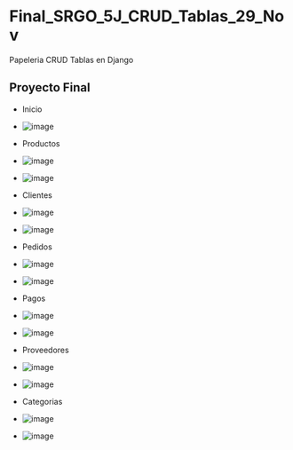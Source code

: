 # Final_SRGO_5J_CRUD_Tablas_29_Nov
Papeleria CRUD Tablas en Django

## Proyecto Final
- Inicio
- ![image](https://github.com/user-attachments/assets/67af4a17-1505-4125-a4af-be1f263ca491)
- Productos
- ![image](https://github.com/user-attachments/assets/eda3843f-bfec-4834-9f16-76cc95918ec2)
- ![image](https://github.com/user-attachments/assets/d8943676-7f6c-46c2-904b-b4878d0cc269)

- Clientes
- ![image](https://github.com/user-attachments/assets/3844fd92-301f-41a5-9209-a4f9d853ee10)
- ![image](https://github.com/user-attachments/assets/f48b847c-fc99-4d40-b27f-1f64a1b9b2d2)

- Pedidos
- ![image](https://github.com/user-attachments/assets/d88f3556-70a7-4c1e-8ba7-fcc8fe6b403a)
- ![image](https://github.com/user-attachments/assets/55624ee7-44ab-4437-a016-cd34cf6c3b3d)

- Pagos
- ![image](https://github.com/user-attachments/assets/2d01c384-1332-4ac7-811d-84db33d1bfcd)
- ![image](https://github.com/user-attachments/assets/e1816273-728f-4949-875f-f249058b9adc)

- Proveedores
- ![image](https://github.com/user-attachments/assets/9026b6f7-8759-4168-93fb-af27d5806426)
- ![image](https://github.com/user-attachments/assets/269b55ab-ca1c-443d-9c40-655256291e59)

- Categorias
- ![image](https://github.com/user-attachments/assets/5f3c434c-4231-4f26-ae53-98818c4c0e0b)
- ![image](https://github.com/user-attachments/assets/79a39adf-0d92-4c94-8029-ea94fba75450)
